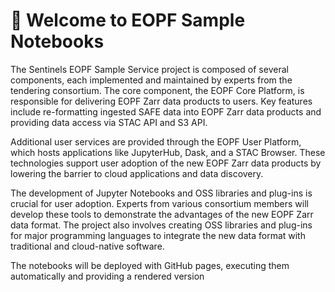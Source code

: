 # 👋 Welcome to EOPF Sample Notebooks

The Sentinels EOPF Sample Service project is composed of several components, each implemented and maintained by experts from the tendering consortium. The core component, the EOPF Core Platform, is responsible for delivering EOPF Zarr data products to users. Key features include re-formatting ingested SAFE data into EOPF Zarr data products and providing data access via STAC API and S3 API.

Additional user services are provided through the EOPF User Platform, which hosts applications like JupyterHub, Dask, and a STAC Browser. These technologies support user adoption of the new EOPF Zarr data products by lowering the barrier to cloud applications and data discovery.

The development of Jupyter Notebooks and OSS libraries and plug-ins is crucial for user adoption. Experts from various consortium members will develop these tools to demonstrate the advantages of the new EOPF Zarr data format. The project also involves creating OSS libraries and plug-ins for major programming languages to integrate the new data format with traditional and cloud-native software.

The notebooks will be deployed with GitHub pages, executing them automatically and providing a rendered version
